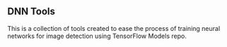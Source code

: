DNN Tools
-
This is a collection of tools created to ease the process of training neural
networks for image detection using TensorFlow Models repo.
